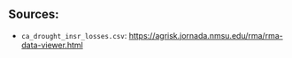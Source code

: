 ## Sources:
- `ca_drought_insr_losses.csv`: https://agrisk.jornada.nmsu.edu/rma/rma-data-viewer.html